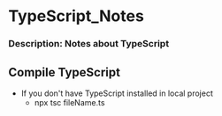 # TypeScript_Notes

### Description: Notes about TypeScript

## Compile TypeScript

*   If you don't have TypeScript installed in local project
    *   npx tsc fileName.ts
